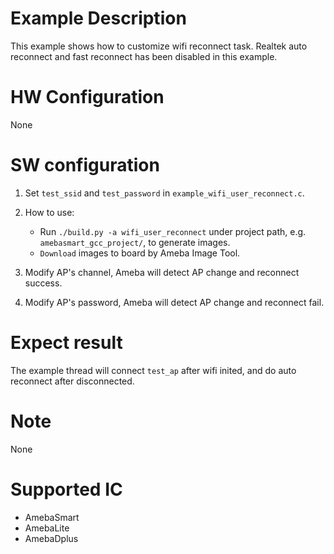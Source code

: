 # Example Description

This example shows how to customize wifi reconnect task. Realtek auto reconnect and fast reconnect has been disabled in this example.

# HW Configuration

None

# SW configuration

1. Set `test_ssid` and `test_password` in `example_wifi_user_reconnect.c`.

2. How to use:
   - Run `./build.py -a wifi_user_reconnect` under project path, e.g. `amebasmart_gcc_project/`, to generate images.
   - `Download` images to board by Ameba Image Tool.

3. Modify AP's channel, Ameba will detect AP change and reconnect success.

4. Modify AP's password, Ameba will detect AP change and reconnect fail.

# Expect result

The example thread will connect `test_ap` after wifi inited, and do auto reconnect after disconnected.

# Note

None

# Supported IC

- AmebaSmart
- AmebaLite
- AmebaDplus
